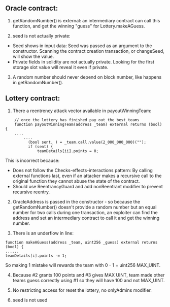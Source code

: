## Oracle contract:

1. getRandomNumber() is external: an intermediary contract can call this function, and get the winning "guess" for Lottery.makeAGuess.

2. seed is not actually private:

- Seed shows in input data: Seed was passed as an argument to the constructor. Scanning the contract creation transaction, or changeSeed, will show the value.
- Private fields in solidity are not actually private. Looking for the first storage slot value will reveal it even if private.

3. A random number should never depend on block number, like happens in getRandomNumber().

## Lottery contract:

1. There a reentrency attack vector available in payoutWinningTeam:

```
    // once the lottery has finished pay out the best teams
    function payoutWinningTeam(address _team) external returns (bool) {
    ....
		....
          (bool sent, ) = _team.call.value(2_000_000_000)("");
          if (sent) {
              teamDetails[ii].points = 0;
```

This is incorrect because:

- Does not follow the Checks-effects-interactions pattern: By calling external functions last, even if an attacker makes a recursive call to the original function they cannot abuse the state of the contract.
- Should use ReentrancyGuard and add nonReentrant modifier to prevent recursive reentry.

2. OracleAddress is passed in the constructor - so because the getRandomNumber() doesn't provide a random number but an equal number for two calls during one transaction,
   an exploiter can find the address and set an intermediary contract to call it and get the winning number.

3. There is an underflow in line:

```
function makeAGuess(address _team, uint256 _guess) external returns (bool) {
......
teamDetails[i].points -= 1;
```

So making 1 mistake will rewards the team with 0 - 1 = uint256 MAX_UINT.

4. Because #2 grants 100 points and #3 gives MAX UINT, team made other teams guess correctly using #1 so they will have 100 and not MAX_UINT.

5. No restricting access for reset the lottery, no onlyAdmins modifier.

6. seed is not used
